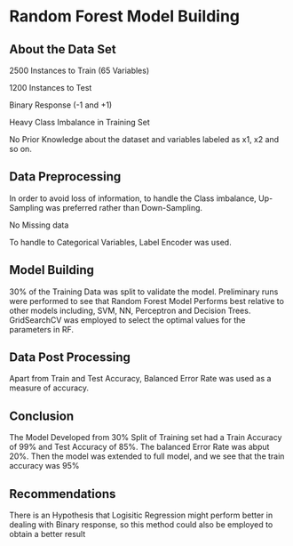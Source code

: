 # Random Forest Model Building 

## About the Data Set 

2500 Instances to Train (65 Variables)

1200 Instances to Test 

Binary Response (-1 and +1) 

Heavy Class Imbalance in Training Set 

No Prior Knowledge about the dataset and variables labeled as x1, x2 and so on. 

## Data Preprocessing 

In order to avoid loss of information, to handle the Class imbalance, Up-Sampling was preferred rather than Down-Sampling.

No Missing data

To handle to Categorical Variables, Label Encoder was used. 

## Model Building 

30% of the Training Data was split to validate the model. Preliminary runs were performed to see that Random Forest Model Performs best relative to other models including, SVM, NN, Perceptron and Decision Trees. GridSearchCV was employed to select the optimal values for the parameters in RF. 

## Data Post Processing 

Apart from Train and Test Accuracy, Balanced Error Rate was used as a measure of accuracy.

## Conclusion 

The Model Developed from 30% Split of Training set had a Train Accuracy of 99% and Test Accuracy of 85%. The balanced Error Rate was abput 20%. Then the model was extended to full model, and we see that the train accuracy was 95% 

## Recommendations

There is an Hypothesis that Logisitic Regression might perform better in dealing with Binary response, so this method could also be employed to obtain a better result 

